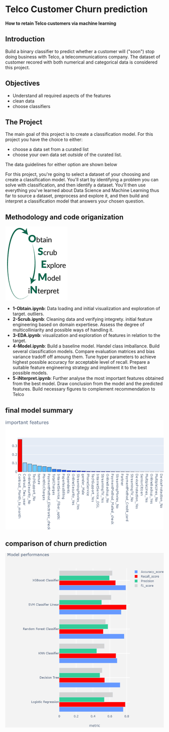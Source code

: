 # Telco Customer Churn prediction
__How to retain Telco customers via machine learning__


## Introduction

Build a binary classifier to predict whether a customer will ("soon") stop doing business with Telco, a telecommunications company. The dataset of customer recored with both numerical and categorical data is considered this project. 


## Objectives

- Understand all required aspects of the features
- clean data 
- choose classifiers 


## The Project

The main goal of this project is to create a classification model. For this project you have the choice to either:

- choose a data set from a curated list
- choose your own data set _outside_ of the curated list. 

The data guidelines for either option are shown below

For this project, you're going to select a dataset of your choosing and create a classification model. You'll start by identifying a problem you can solve with classification, and then identify a dataset. You'll then use everything you've learned about Data Science and Machine Learning thus far to source a dataset, preprocess and explore it, and then build and interpret a classification model that answers your chosen question.




## Methodology and code origanization
![](img/osemn.png)
- **1-Obtain.ipynb**: Data loading and initial visualization and exploration of target. outliers. 
- **2-Scrub.ipynb**: Cleaning data and verifying integrety. initial feature engineering based on domain expertiese. Assess the degree of multicolliniarity and possible ways of handling it.  
- **3-EDA.ipynb**: visualization and exploration of features in relation to the target. 
- **4-Model.ipynb**: Build a baseline model. Handel class imballance. Build several classification models. Compare evaluation matrices and bias variance tradoff off amoung them. Tune hyper parameters to achieve highest possible accuracy for acceptable level of recall. Prepare a suitable feature engineering strategy and impliment it to the best possible models.  
- **5-iNterpret.ipynb**: Further analyse the most important features obtained from the best model. Draw conclusion from the model and the predicted features. Build necessary figures to complement recommendation to Telco 

## final model summary
![](img/RandForest_feature_importance.png)

## comparison of churn prediction 
![](img/model_comparison.png)



```python

```
